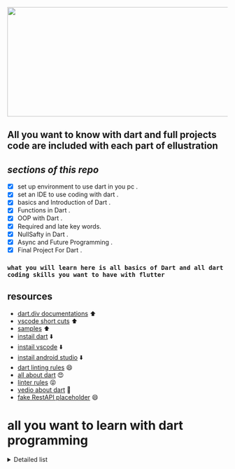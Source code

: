 <p align="center">
<img src="https://user-images.githubusercontent.com/95125518/179025235-c5a12ccc-1896-4c6c-b975-94e318e00b85.png" width="6500" height="250" />
</p>

## All you want to know with dart and full projects code are included with each part of ellustration

## **_sections of this repo_**

- [x] set up environment to use dart in you pc .
- [x] set an IDE to use coding with dart .
- [x] basics and Introduction of Dart .
- [x] Functions in Dart .
- [x] OOP with Dart .
- [x] Required and late key words.
- [x] NullSafty in Dart .
- [x] Async and Future Programming .
- [x] Final Project For Dart .

### `what you will learn here is all basics of Dart and all dart coding skills you want to have with flutter`

## resources

- [dart.div documentations](https://dart.dev/guides) ⬆️
- [vscode short cuts](https://code.visualstudio.com/shortcuts/keyboard-shortcuts-windows.pdf) ⬆️
- [samples](https://dart.dev/samples) ⬆️
- [instail dart](https://dart.dev/get-dart) ⬇️
- [instail vscode](https://code.visualstudio.com/download) ⬇️
- [instail android studio](https://developer.android.com/studio?gclid=CjwKCAjw2rmWBhB4EiwAiJ0mtSiSOFKJKdV-iAZr3ML0xW7_wiYAen_eu2AdRZNeLQv_-kzu3p190xoCYoIQAvD_BwE&gclsrc=aw.ds) ⬇️
- [dart linting rules](https://github.com/dart-lang/lints) 😄
- [all about dart](https://github.com/dart-lang) 😍
- [linter rules](https://dart-lang.github.io/linter/lints/) 😝
- [vedio about dart](https://youtu.be/5F-6n_2XWR8) :movie_camera:
- [fake RestAPI placeholder](https://jsonplaceholder.typicode.com/) 😄

# all you want to learn with dart programming

<details>
<summary>  Detailed list</summary>

- [ ] Operators
- [ ] Data Types and variables
- [ ] Type safety and type inference
- [ ] Const and Final
- [ ] increment and decrement
- [ ] String Operations
- [ ] Comments
- [ ] Control Flow
- [ ] The Boolean data type
- [ ] IF statement
- [ ] Ternary Conditional operator
- [ ] Variable scope
- [ ] Switch statement
- [ ] While and for loop
- [ ] ForEach loop
- [ ] Functions
- [ ] what is a Function
- [ ] parameters
- [ ] Anonymous and Named Functions
- [ ] Classes
- [ ] Classes and Objects
- [ ] serialization, Json and Cascade Notation
- [ ] Constructors
- [ ] private variables
- [ ] Getters and Setters
- [ ] Static Keyword
- [ ] Nullability
- [ ] Null safety
- [ ] Null aware operators
- [ ] Collections
- [ ] Lists
- [ ] ses
- [ ] maps
- [ ] High order methods
- [ ] Advanced Classes
- [ ] inheritance
- [ ] Abstract Classes
- [ ] Business Logic,interfaces and Factory Constructors
- [ ] implements and extends
- [ ] Mixins
- [ ] Asynchronous Programming
- [ ] Synchronous and Asynchronous
- [ ] Futures
- [ ] Async and await,try and catch
- [ ] Api and http
- [ ] Networking with dart
- [ ] Making network request part 1
- [ ] making network request part 2
- [ ] Error Handling
- [ ] Streams
- [ ] What you’ll learn
- [ ] Data Types and variable
- [ ] Control Flow
- [ ] Oop Concepts
- [ ] Functions
- [ ] Collections
- [ ] Asynchronous programming
- [ ] Networking with dart
- [ ] Error handling
- [ ] Classes
- [ ] Advanced Classes
- [ ] Nullability
- [ ] Output
- [ ] Variables Part 1
- [ ] Variables Part 2
- [ ] Type Casting
- [ ] Comments
- [ ] Operations
- [ ] Prefix and Postfix
- [ ] If Statements
- [ ] Conditional Operators
- [ ] Switch
- [ ] Loops
- [ ] Nested, Infinite Loops
- [ ] Control Statements
- [ ] Degree App.
- [ ] Input
- [ ] Exception
- [ ] Numbers Methods
- [ ] Strings Methods
- [ ] Lists
- [ ] 2D Lists
- [ ] Sets
- [ ] Maps
- [ ] Functions
- [ ] Optional, Default Parameters
- [ ] Passing array through function
- [ ] Recursion
- [ ] Exception Part 2
- [ ] Lambda Expression
- [ ] Higher-Order Functions
- [ ] Where Part 1
- [ ] Where Part 2
- [ ] Iterable, Map and Spread Operator
- [ ] Typedefs
- [ ] Introduction
- [ ] Class Object
- [ ] Constructor
- [ ] Static & this
- [ ] 32 Setter & Getter
- [ ] Inheritance & Override
- [ ] Super
- [ ] Super Constructor
- [ ] Abstract, Interface & Multi Inheritance
- [ ] Mixins
- [ ] Every Thing is Object
- [ ] Final vs Const
- [ ] Enum
- [ ] Generic
- [ ] Import and Package
- [ ] Math Library
- [ ] DateTime
- [ ] Platform
- [ ] Operator Overloading
- [ ] Polymorphism
- [ ] Lexical Closure, Callable Function
- [ ] Extension Function
- [ ] Future
- [ ] Stream
- [ ] Async / Await
- [ ] Dart Packages
- [ ] API
- [ ] File System
- [ ] Null Safety
- [ ] required & late
- [ ] Final Project
- [ ] Code Reviewing
- [ ] Linting Rules
- [ ] How to Get a Certificate
- [ ] What is Flutter
- [ ] Windows Flutter Installation
- [ ] Mac Flutter Installation
- [ ] Intro to VS Code

</details>
